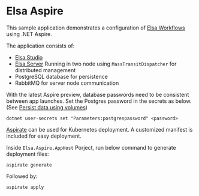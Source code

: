 # Elsa Aspire
This sample application demonstrates a configuration of [Elsa Workflows](https://v3.elsaworkflows.io/) using .NET Aspire.

The application consists of:

- [Elsa Studio](https://github.com/elsa-workflows/elsa-studio)
- [Elsa Server](https://github.com/elsa-workflows/elsa-core) Running in two node using `MassTransitDispatcher` for distributed management
- PostgreSQL database for persistence
- RabbitMQ for server node communication

With the latest Aspire preview, database passwords need to be consistent between app launches. Set the Postgres password in the secrets as below.
(See [Persist data using volumes](https://learn.microsoft.com/en-us/dotnet/aspire/fundamentals/persist-data-volumes))
```
dotnet user-secrets set "Parameters:postgrespassword" <password>
```
[Aspirate](https://github.com/prom3theu5/aspirational-manifests) can be used for Kubernetes deployment. A customized manifest is included for easy deployment.

Inside `Elsa.Aspire.AppHost` Porject, run below command to generate deployment files:

```
aspirate generate
```
Followed by:
```
aspirate apply
```